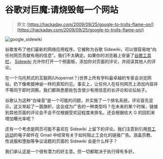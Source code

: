 # 谷歌对巨魔:请烧毁每一个网站

> 原文:[https://hackaday.com/2009/09/25/google-to-trolls-flame-on/](https://hackaday.com/2009/09/25/google-to-trolls-flame-on/)

![google_sidewiki](../Images/164625f6568eea46eaf05d2b3e574f5b.png "google_sidewiki")

谷歌发布了他们最新的网络应用程序。它被称为谷歌 Sidewiki，可以很容易地“向任何网页贡献有用的信息”。我们不太确定。如果你的浏览器上安装了[谷歌工具栏](http://www.google.com/url?sa=t&source=web&ct=res&cd=1&url=http%3A%2F%2Ftoolbar.google.com%2F&ei=Jq-7SuLxOpDJlAeHj7HBDQ&rct=j&q=google+toolbar&usg=AFQjCNH-Qbo3U9LKZiiIKbZYqsSs3zVrqQ&sig2=6a410Rv3bPxyp_QALEqwSw)， [Sidewiki](http://www.google.com/sidewiki) 允许你打开一个侧面板，添加你对页面的评论，并阅读其他人的评论。

在一个乌托邦式的互联网(Utopernet？)世界上所有学科最卓越的专家会浏览网站，扔下像希腊神谕一样的真知灼见。事实上，让任何人在任何网页上添加内容并不等同于即时洞察。我们都熟悉那些包含很少有用信息的长评论和论坛帖子。

谷歌认为这种“白噪音”是一个可能的问题，并实施了一个排名系统，评论首先显示。这又举起了一面旗帜，这会成为广告的一种类型吗？在未来的某个时候，链接到其他页面的评论会不会不仅根据受欢迎程度来排名，还会根据给大 G 的回扣来增加曝光率呢？

还有一个考虑是网页可能不喜欢在 Sidewiki 上留下的评论。我们注意到引用[劳工运动](http://en.wikipedia.org/wiki/Labour_movement)的电子邮件在 Gmail 中经常有关于如何阻止工会化的链接广告。涵盖宗教、性说服和堕胎等争议话题的页面的 Sidewiki 会是什么样子？

我们承认这是一个很有潜力的好主意。但一切都取决于执行得有多好。